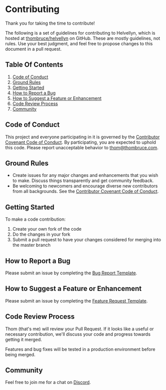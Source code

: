 # Contributing

Thank you for taking the time to contribute!

The following is a set of guidelines for contributing to Helvellyn, which is hosted at [thombruce/helvellyn](https://github.com/thombruce/helvellyn) on GitHub. These are mostly guidelines, not rules. Use your best judgment, and feel free to propose changes to this document in a pull request.

## Table Of Contents

1. [Code of Conduct](#code-of-conduct)
2. [Ground Rules](#ground-rules)
3. [Getting Started](#getting-started)
4. [How to Report a Bug](#how-to-report-a-bug)
5. [How to Suggest a Feature or Enhancement](#how-to-Suggest-a-feature-or-enhancement)
6. [Code Review Process](#code-review-process)
7. [Community](#community)

## Code of Conduct

This project and everyone participating in it is governed by the [Contributor Covenant Code of Conduct](CODE_OF_CONDUCT.md). By participating, you are expected to uphold this code. Please report unacceptable behavior to [thom@thombruce.com](mailto:thom@thombruce.com).

## Ground Rules

- Create issues for any major changes and enhancements that you wish to make. Discuss things transparently and get community feedback.
- Be welcoming to newcomers and encourage diverse new contributors from all backgrounds. See the [Contributor Covenant Code of Conduct](CODE_OF_CONDUCT.md).

## Getting Started

To make a code contribution:

1. Create your own fork of the code
2. Do the changes in your fork
3. Submit a pull request to have your changes considered for merging into the master branch


## How to Report a Bug
Please submit an issue by completing the [Bug Report Template](https://github.com/thombruce/helvellyn/issues/new?template=bug_report.md).

## How to Suggest a Feature or Enhancement

Please submit an issue by completing the [Feature Request Template](https://github.com/thombruce/helvellyn/issues/new?template=feature_request.md).

## Code Review Process

Thom (that's me) will review your Pull Request. If it looks like a useful or necessary contribution, we'll discuss your code and progress towards getting it merged.

Features and bug fixes will be tested in a production environment before being merged.

## Community

Feel free to join me for a chat on [Discord](https://discord.gg/TeBygKr).
